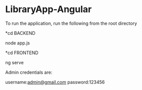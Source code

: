 # LibraryApp-Angular

To run the application, run the following from the root directory

*cd BACKEND

node app.js

*cd FRONTEND

ng serve

Admin credentials are:

username:admin@gmail.com
password:123456
